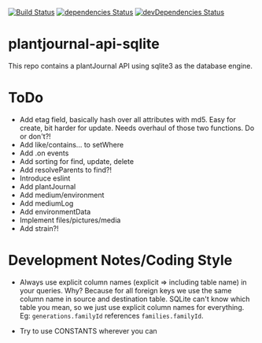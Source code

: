 [![Build Status](https://travis-ci.org/Nostradamos/PlantJournal.svg?branch=master)](https://travis-ci.org/Nostradamos/PlantJournal)
[![dependencies Status](https://david-dm.org/Nostradamos/plantjournal/status.svg)](https://david-dm.org/Nostradamos/plantjournal) [![devDependencies Status](https://david-dm.org/Nostradamos/plantjournal/dev-status.svg)](https://david-dm.org/Nostradamos/plantjournal?type=dev)

plantjournal-api-sqlite
=======================

This repo contains a plantJournal API using sqlite3 as the database engine.


ToDo
=====

* Add etag field, basically hash over all attributes with md5. Easy for create,
  bit harder for update. Needs overhaul of those two functions. Do or don't?!
* Add like/contains... to setWhere
* Add .on events
* Add sorting for find, update, delete
* Add resolveParents to find?!
* Introduce eslint
* Add plantJournal
* Add medium/environment
* Add mediumLog
* Add environmentData
* Implement files/pictures/media
* Add strain?!

Development Notes/Coding Style
==============================

* Always use explicit column names (explicit => including table name) in your queries. Why? Because for all foreign keys we use the same column name in source and destination table. SQLite can't know which table you mean, so we just use explicit column names for everything. Eg: `generations.familyId` references `families.familyId`.

* Try to use CONSTANTS wherever you can
